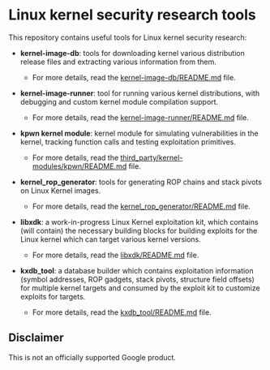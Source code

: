 # Linux kernel security research tools

This repository contains useful tools for Linux kernel security research:

* **kernel-image-db**: tools for downloading kernel various distribution release files and extracting various information from them.
   * For more details, read the [kernel-image-db/README.md](kernel-image-db/README.md) file.

* **kernel-image-runner**: tool for running various kernel distributions, with debugging and custom kernel module compilation support.
   * For more details, read the [kernel-image-runner/README.md](kernel-image-runner/README.md) file.

* **kpwn kernel module**: kernel module for simulating vulnerabilities in the kernel, tracking function calls and testing exploitation primitives.
   * For more details, read the [third_party/kernel-modules/kpwn/README.md](third_party/kernel-modules/kpwn/README.md) file.

* **kernel_rop_generator**: tools for generating ROP chains and stack pivots on Linux Kernel images.
   * For more details, read the [kernel_rop_generator/README.md](kernel_rop_generator/README.md) file.

* **libxdk**: a work-in-progress Linux Kernel exploitation kit, which contains (will contain) the necessary building blocks for building exploits for the Linux kernel which can target various kernel versions.
   * For more details, read the [libxdk/README.md](libxdk/README.md) file.

* **kxdb_tool**: a database builder which contains exploitation information (symbol addresses, ROP gadgets, stack pivots, structure field offsets) for multiple kernel targets and consumed by the exploit kit to customize exploits for targets.
   * For more details, read the [kxdb_tool/README.md](kxdb_tool/README.md) file.

## Disclaimer

This is not an officially supported Google product.

